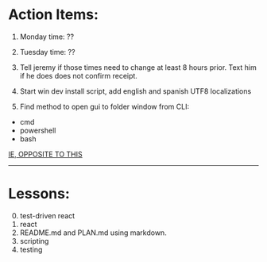 # Action Items:

1. Monday time: ??

2. Tuesday time: ??

3. Tell jeremy if those times need to change at least 8 hours prior.  Text him if he does does not confirm receipt.

4. Start win dev install script, add english and spanish UTF8 localizations

5. Find method to open gui to folder window from CLI:
* cmd
* powershell
* bash

[IE, OPPOSITE TO THIS](http://www.indjango.com/ubuntu-right-click-to-open-terminal-in-current-directory/)

---
# Lessons:
0. test-driven react
1. react
2. README.md and PLAN.md using markdown.
3. scripting
4. testing
